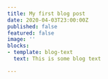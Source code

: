 ```yaml
---
title: My first blog post
date: 2020-04-03T23:00:00Z
published: false
featured: false
image: ''
blocks:
- template: blog-text
  text: This is some blog text

---
```

